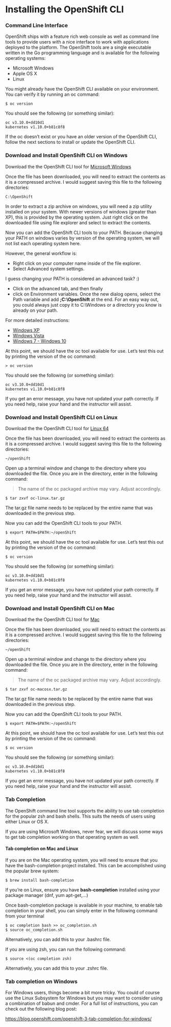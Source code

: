 # Installing the OpenShift CLI
### Command Line Interface

OpenShift ships with a feature rich web console as well as command line tools to provide users with a nice interface to work with applications deployed to the platform. The OpenShift tools are a single executable written in the Go programming language and is available for the following operating systems:

* Microsoft Windows
* Apple OS X
* Linux

You might already have the OpenShift CLI available on your environment. You can verify it by running an oc command:

```
$ oc version
```

You should see the following (or something similar):

```
oc v3.10.0+dd10d1
kubernetes v1.10.0+b81c8f8
```

If the oc doesn’t exist or you have an older version of the OpenShift CLI, follow the next sections to install or update the OpenShift CLI.

### Download and Install OpenShift CLI on Windows

Download the the OpenShift CLI tool for [Microsoft Windows](https://github.com/openshift/origin/releases/download/v3.10.0/openshift-origin-client-tools-v3.10.0-dd10d17-windows.zip)

Once the file has been downloaded, you will need to extract the contents as it is a compressed archive. I would suggest saving this file to the following directories:

```
C:\OpenShift
```

In order to extract a zip archive on windows, you will need a zip utility installed on your system. With newer versions of windows (greater than XP), this is provided by the operating system. Just right click on the downloaded file using file explorer and select to extract the contents.

Now you can add the OpenShift CLI tools to your PATH.
Because changing your PATH on windows varies by version of the operating system, we will not list each operating system here.

However, the general workflow is:
* Right click on your computer name inside of the file explorer.
* Select Advanced system settings.

I guess changing your PATH is considered an advanced task? :)
* Click on the advanced tab, and then finally
* click on Environment variables.
Once the new dialog opens, select the Path variable and add **;C:\OpenShift** at the end.
For an easy way out, you could always just copy it to C:\Windows or a directory you know is already on your path.

For more detailed instructions:
* [Windows XP](https://support.microsoft.com/en-us/kb/310519)
* [Windows Vista](http://banagale.com/changing-your-system-path-in-windows-vista.htm)
* [Windows 7 - Windows 10](http://geekswithblogs.net/renso/archive/2009/10/21/how-to-set-the-windows-path-in-windows-7.aspx)

At this point, we should have the oc tool available for use. Let’s test this out by printing the version of the oc command:

```
> oc version
```

You should see the following (or something similar):

```
oc v3.10.0+dd10d1
kubernetes v1.10.0+b81c8f8
```

If you get an error message, you have not updated your path correctly. If you need help, raise your hand and the instructor will assist.

### Download and Install OpenShift CLI on Linux

Download the the OpenShift CLI tool for [Linux 64](https://github.com/openshift/origin/releases/download/v3.10.0/openshift-origin-client-tools-v3.10.0-dd10d17-linux-64bit.tar.gz)

Once the file has been downloaded, you will need to extract the contents as it is a compressed archive. I would suggest saving this file to the following directories:

```
~/openShift
```

Open up a terminal window and change to the directory where you downloaded the file. Once you are in the directory, enter in the following command:

<blockquote>
The name of the oc packaged archive may vary. Adjust accordingly.
</blockquote>

```
$ tar zxvf oc-linux.tar.gz
```

The tar.gz file name needs to be replaced by the entire name that was downloaded in the previous step.

Now you can add the OpenShift CLI tools to your PATH.

```
$ export PATH=$PATH:~/openShift
```

At this point, we should have the oc tool available for use. Let’s test this out by printing the version of the oc command:

```
$ oc version
```

You should see the following (or something similar):

```
oc v3.10.0+dd10d1
kubernetes v1.10.0+b81c8f8
```

If you get an error message, you have not updated your path correctly. If you need help, raise your hand and the instructor will assist.

### Download and Install OpenShift CLI on Mac

Download the the OpenShift CLI tool for [Mac](https://github.com/openshift/origin/releases/download/v3.10.0/openshift-origin-client-tools-v3.10.0-dd10d17-mac.zip)

Once the file has been downloaded, you will need to extract the contents as it is a compressed archive. I would suggest saving this file to the following directories:

```
~/openShift
```

Open up a terminal window and change to the directory where you downloaded the file. Once you are in the directory, enter in the following command:

<blockquote>
The name of the oc packaged archive may vary. Adjust accordingly.
</blockquote>

```
$ tar zxvf oc-macosx.tar.gz
```

The tar.gz file name needs to be replaced by the entire name that was downloaded in the previous step.

Now you can add the OpenShift CLI tools to your PATH.

```
$ export PATH=$PATH:~/openShift
```

At this point, we should have the oc tool available for use. Let’s test this out by printing the version of the oc command:

```
$ oc version
```

You should see the following (or something similar):

```
oc v3.10.0+dd10d1
kubernetes v1.10.0+b81c8f8
```

If you get an error message, you have not updated your path correctly. If you need help, raise your hand and the instructor will assist.

### Tab Completion

The OpenShift command line tool supports the ability to use tab completion for the popular zsh and bash shells. This suits the needs of users using either Linux or OS X. 

If you are using Microsoft Windows, never fear, we will discuss some ways to get tab completion working on that operating system as well.

#### Tab completion on Mac and Linux

If you are on the Mac operating system, you will need to ensure that you have the bash-completion project installed. This can be accomplished using the popular brew system:

```
$ brew install bash-completion
```

If you’re on Linux, ensure you have **bash-completion** installed using your package manager (dnf, yum apt-get,…)

Once bash-completion package is available in your machine, to enable tab completion in your shell, you can simply enter in the following command from your terminal

```
$ oc completion bash >> oc_completion.sh
$ source oc_completion.sh
```

Alternatively, you can add this to your .bashrc file.

If you are using zsh, you can run the following command:

```
$ source <(oc completion zsh)
```

Alternatively, you can add this to your .zshrc file.

### Tab completion on Windows

For Windows users, things become a bit more tricky. You could of course use the Linux Subsystem for Windows but you may want to consider using a combination of babun and cmder. For a full list of instructions, you can check out the following blog post:

https://blog.openshift.com/openshift-3-tab-completion-for-windows/
